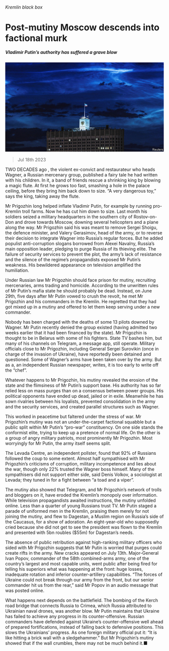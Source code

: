 ###### Kremlin black box

# Post-mutiny Moscow descends into factional murk 

##### Vladimir Putin’s authority has suffered a grave blow 

![image](images/20230722_EUP001.jpg) 

> Jul 18th 2023 


TWO DECADES ago , the violent ex-convict and restaurateur who heads Wagner, a Russian mercenary group, published a fairy tale he had written with his children. In it, a band of friends rescue a shrinking king by blowing a magic flute. At first he grows too fast, smashing a hole in the palace ceiling, before they bring him back down to size. “A very dangerous toy,” says the king, taking away the flute.

Mr Prigozhin long helped inflate Vladimir Putin, for example by running pro-Kremlin troll farms. Now he has cut him down to size. Last month his soldiers seized a military headquarters in the southern city of Rostov-on-Don and drove towards Moscow, downing several helicopters and a plane along the way. Mr Prigozhin said his  was meant to remove Sergei Shoigu, the defence minister, and Valery Gerasimov, head of the army, or to reverse their decision to integrate Wagner into Russia’s regular forces. But he added populist anti-corruption slogans borrowed from Alexei Navalny, Russia’s main opposition leader, pledging to purge Russia of its thieving elite. The failure of security services to prevent the plot, the army’s lack of resistance and the silence of the regime’s propagandists exposed Mr Putin’s weakness. His bewildered appearance on television amplified the humiliation. 

Under Russian law Mr Prigozhin should face prison for mutiny, recruiting mercenaries, arms trading and homicide. According to the unwritten rules of Mr Putin’s mafia state he should probably be dead. Instead, on June 29th, five days after Mr Putin vowed to crush the revolt, he met Mr Prigozhin and his commanders in the Kremlin. He regretted that they had got mixed up in a mutiny and offered to let them keep serving under a new commander.

Nobody has been charged with the deaths of some 13 pilots downed by Wagner. Mr Putin recently denied the group existed (having admitted two weeks earlier that it had been financed by the state). Mr Prigozhin is thought to be in Belarus with some of his fighters. State TV bashes him, but many of his channels on Telegram, a message app, still operate. Military officials close to Mr Prigozhin, including General Sergei Surovikin (once in charge of the invasion of Ukraine), have reportedly been detained and questioned. Some of Wagner’s arms have been taken over by the army. But as a, an independent Russian newspaper, writes, it is too early to write off the “chef”.

Whatever happens to Mr Prigozhin, his mutiny revealed the erosion of the state and the flimsiness of Mr Putin’s support base. His authority has so far relied less on mass purges than on a consensus between power groups. His political opponents have ended up dead, jailed or in exile. Meanwhile he has sown rivalries between his loyalists, prevented consolidation in the army and the security services, and created parallel structures such as Wagner. 

This worked in peacetime but faltered under the stress of war. Mr Prigozhin’s mutiny was not an under-the-carpet factional squabble but a public split within Mr Putin’s “pro-war” constituency. On one side stands the conformist elite, trying to keep up a pretence of normal life. On the other is a group of angry military patriots, most prominently Mr Prigozhin. Most worryingly for Mr Putin, the army itself seems split. 

The Levada Centre, an independent pollster, found that 92% of Russians followed the coup to some extent. Almost half sympathised with Mr Prigozhin’s criticisms of corruption, military incompetence and lies about the war, though only 22% trusted the Wagner boss himself. Many of the sympathisers did not support either side, said Denis Volkov, a sociologist at Levada; they tuned in for a fight between “a toad and a viper”.

The mutiny also showed that Telegram, and Mr Prigozhin’s network of trolls and bloggers on it, have eroded the Kremlin’s monopoly over information. While television propagandists awaited instructions, the mutiny unfolded online. Less than a quarter of young Russians trust TV. Mr Putin staged a parade of uniformed men in the Kremlin, praising them merely for not joining the mutiny, and flew to Dagestan, a Muslim region on Russia’s side of the Caucasus, for a show of adoration. An eight-year-old who supposedly cried because she did not get to see the president was flown to the Kremlin and presented with 5bn roubles ($55m) for Dagestan’s needs. 

The absence of public retribution against high-ranking military officers who sided with Mr Prigozhin suggests that Mr Putin is worried that purges could create rifts in the army. New cracks appeared on July 13th. Major-General Ivan Popov, commander of the 58th combined-arms army, one of the country’s largest and most capable units, went public after being fired for telling his superiors what was happening at the front: huge losses, inadequate rotation and inferior counter-artillery capabilities. “The forces of Ukraine could not break through our army from the front, but our senior commander hit us from the rear,” said Mr Popov in an audio message that was posted online.

What happens next depends on the battlefield. The bombing of the Kerch road bridge that connects Russia to Crimea, which Russia attributed to Ukrainian naval drones, was another blow. Mr Putin maintains that Ukraine has failed to achieve any progress in its counter-offensive. Russian commanders have defended against Ukraine’s counter-offensive well ahead of prepared fortifications, instead of falling back to defensive positions. This slows the Ukrainians’ progress. As one foreign military official put it: “It is like hitting a brick wall with a sledgehammer.” But Mr Prigozhin’s mutiny showed that if the wall crumbles, there may not be much behind it.■

